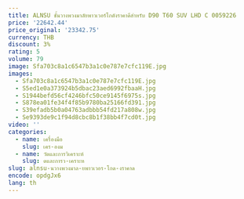 ```yaml
---
title: ALNSU ชั้นวางพวงมาลัยพาวเวอร์โกดังราคาดีสําหรับ D90 T60 SUV LHD C 0059226
price: '22642.44'
price_original: '23342.75'
currency: THB
discount: 3%
rating: 5
volume: 79
image: Sfa703c8a1c6547b3a1c0e787e7cfc119E.jpg
images:
  - Sfa703c8a1c6547b3a1c0e787e7cfc119E.jpg
  - S5ed1e0a373924b5dbac23aed6992fbaaH.jpg
  - S1944befd56cf4246bfc50ce9145f6975s.jpg
  - S878ea01fe34f4f85b9780ba25166fd391.jpg
  - S39efadb5b0a04763adbbb54fd217a808w.jpg
  - Se9393de9c1f94d8cbc8b1f38bb4f7cd0t.jpg
video: ''
categories:
  - name: เครื่องมือ
    slug: เคร-องม
  - name: วัดและการวิเคราะห์
    slug: ดและการว-เคราะห
slug: alnsu-นวางพวงมาล-ยพาวเวอร-โกด-งราคาด
encode: opdgJx6
lang: th
---
```

  
